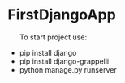 <h1>FirstDjangoApp</h1>
<ul>
  <p>To start project use:<p>
  <li>pip install django</li>
  <li>pip install django-grappelli</li>
  <li>python manage.py runserver</li>
</ul>
